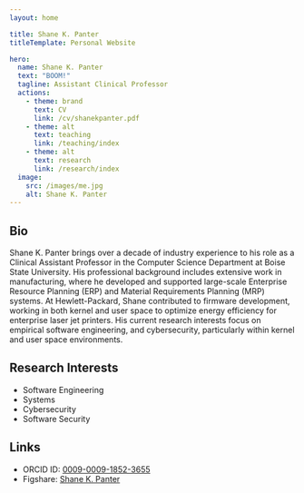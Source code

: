 ```yaml
---
layout: home

title: Shane K. Panter
titleTemplate: Personal Website

hero:
  name: Shane K. Panter
  text: "BOOM!"
  tagline: Assistant Clinical Professor
  actions:
    - theme: brand
      text: CV
      link: /cv/shanekpanter.pdf
    - theme: alt
      text: teaching
      link: /teaching/index
    - theme: alt
      text: research
      link: /research/index
  image:
    src: /images/me.jpg
    alt: Shane K. Panter
---
```


<style>
:root {
  --vp-home-hero-name-color: transparent;
  --vp-home-hero-name-background: -webkit-linear-gradient(120deg, #bd34fe 30%, #41d1ff);

  --vp-home-hero-image-background-image: linear-gradient(-45deg, #bd34fe 50%, #47caff 50%);
  --vp-home-hero-image-filter: blur(44px);
}

@media (min-width: 640px) {
  :root {
    --vp-home-hero-image-filter: blur(56px);
  }
}

@media (min-width: 960px) {
  :root {
    --vp-home-hero-image-filter: blur(68px);
  }
}
</style>

## Bio

Shane K. Panter brings over a decade of industry experience to his role as a
Clinical Assistant Professor in the Computer Science Department at Boise State
University. His professional background includes extensive work in
manufacturing, where he developed and supported large-scale Enterprise Resource
Planning (ERP) and Material Requirements Planning (MRP) systems. At
Hewlett-Packard, Shane contributed to firmware development, working in both
kernel and user space to optimize energy efficiency for enterprise laser jet
printers. His current research interests focus on empirical software
engineering, and cybersecurity, particularly within kernel and user space
environments.

## Research Interests

- Software Engineering
- Systems
- Cybersecurity
- Software Security

## Links

- ORCID ID: [0009-0009-1852-3655](https://orcid.org/0009-0009-1852-3655)
- Figshare: [Shane K. Panter](https://figshare.com/authors/Shane_Panter/18157354)